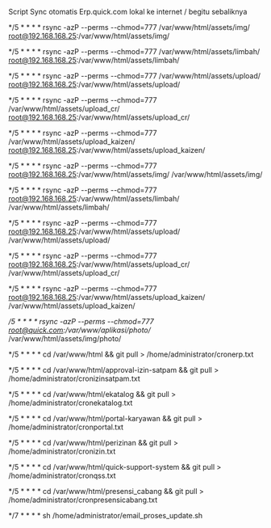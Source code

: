 Script Sync otomatis Erp.quick.com lokal ke internet / begitu sebaliknya 

*/5 * * * * rsync -azP --perms --chmod=777 /var/www/html/assets/img/ root@192.168.168.25:/var/www/html/assets/img/

*/5 * * * * rsync -azP --perms --chmod=777 /var/www/html/assets/limbah/ root@192.168.168.25:/var/www/html/assets/limbah/

*/5 * * * * rsync -azP --perms --chmod=777 /var/www/html/assets/upload/ root@192.168.168.25:/var/www/html/assets/upload/

*/5 * * * * rsync -azP --perms --chmod=777 /var/www/html/assets/upload_cr/ root@192.168.168.25:/var/www/html/assets/upload_cr/

*/5 * * * * rsync -azP --perms --chmod=777 /var/www/html/assets/upload_kaizen/ root@192.168.168.25:/var/www/html/assets/upload_kaizen/

*/5 * * * * rsync -azP --perms --chmod=777 root@192.168.168.25:/var/www/html/assets/img/ /var/www/html/assets/img/

*/5 * * * * rsync -azP --perms --chmod=777 root@192.168.168.25:/var/www/html/assets/limbah/ /var/www/html/assets/limbah/

*/5 * * * * rsync -azP --perms --chmod=777 root@192.168.168.25:/var/www/html/assets/upload/ /var/www/html/assets/upload/

*/5 * * * * rsync -azP --perms --chmod=777 root@192.168.168.25:/var/www/html/assets/upload_cr/ /var/www/html/assets/upload_cr/

*/5 * * * * rsync -azP --perms --chmod=777 root@192.168.168.25:/var/www/html/assets/upload_kaizen/ /var/www/html/assets/upload_kaizen/

*/5 * * * * rsync -azP --perms --chmod=777 root@quick.com:/var/www/aplikasi/photo/* /var/www/html/assets/img/photo/

*/5 * * * * cd /var/www/html && git pull > /home/administrator/cronerp.txt

*/5 * * * * cd /var/www/html/approval-izin-satpam && git pull > /home/administrator/cronizinsatpam.txt

*/5 * * * * cd /var/www/html/ekatalog && git pull > /home/administrator/cronekatalog.txt

*/5 * * * * cd /var/www/html/portal-karyawan && git pull > /home/administrator/cronportal.txt

*/5 * * * * cd /var/www/html/perizinan && git pull > /home/administrator/cronizin.txt

*/5 * * * * cd /var/www/html/quick-support-system && git pull > /home/administrator/cronqss.txt

*/5 * * * * cd /var/www/html/presensi_cabang && git pull > /home/administrator/cronpresensicabang.txt

*/7 * * * * sh /home/administrator/email_proses_update.sh
